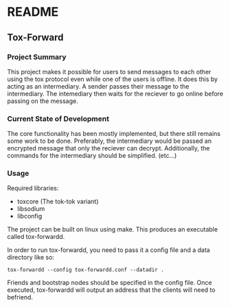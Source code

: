 # README

## Tox-Forward

### Project Summary
This project makes it possible for users to send messages to each other using
the tox protocol even while one of the users is offline. It does this by
acting as an intermediary. A sender passes their message to the intermediary.
The intemediary then waits for the reciever to go online before passing on the
message.

### Current State of Development
The core functionality has been mostly implemented, but there still remains
some work to be done. Preferably, the intermediary would be passed an encrypted
message that only the reciever can decrypt. Additionally, the commands for the
intermediary should be simplified. (etc...)

### Usage
Required libraries:
 * toxcore (The tok-tok variant)
 * libsodium
 * libconfig

The project can be built on linux using make. This produces an executable
called tox-forwardd.

In order to run tox-forwardd, you need to pass it a config file and a data
directory like so:

`tox-forwardd --config tox-forwardd.conf --datadir .`

Friends and bootstrap nodes should be specified in the config file. Once
executed, tox-forwardd will output an address that the clients will need
to befriend.


